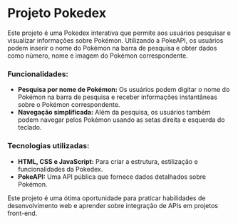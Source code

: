 # Projeto Pokedex

Este projeto é uma Pokedex interativa que permite aos usuários pesquisar e visualizar informações sobre Pokémon. Utilizando a PokeAPI, os usuários podem inserir o nome do Pokémon na barra de pesquisa e obter dados como número, nome e imagem do Pokémon correspondente.

### Funcionalidades:
- **Pesquisa por nome de Pokémon:** Os usuários podem digitar o nome do Pokémon na barra de pesquisa e receber informações instantâneas sobre o Pokémon correspondente.
- **Navegação simplificada:** Além da pesquisa, os usuários também podem navegar pelos Pokémon usando as setas direita e esquerda do teclado.

### Tecnologias utilizadas:
- **HTML, CSS e JavaScript:** Para criar a estrutura, estilização e funcionalidades da Pokedex.
- **PokeAPI:** Uma API pública que fornece dados detalhados sobre Pokémon.

Este projeto é uma ótima oportunidade para praticar habilidades de desenvolvimento web e aprender sobre integração de APIs em projetos front-end.
